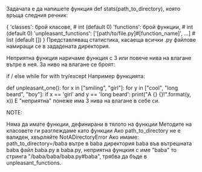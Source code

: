Задачата е да напишете функция def stats(path_to_directory), която връща следния речник:

{
    'classes': брой класове,  # int (default 0)
    'functions': брой функции,  # int (default 0)
    'unpleasant_functions': ['[path/to/file.py]#[function_name]', ...]  # list (default [])
}
Представляващ статистика, касаеща всички .py файлове намиращи се в зададената директория.

Неприятна функция наричаме функция с 3 или повече нива на влагане вътре в нея. За ниво на влагане се броят:

if / else
while
for
with
try/except
Например функцията:

def unpleasant_one():
    for x in ["smiling", "girl"]:
        for y in ["cool", "long beard", "boy"]:
            if x == 'girl' and y == 'long beard':
                print("А {} {}!".format(y, x))
Е "неприятна" понеже има 3 нива на влагане в себе си.

NOTE:

Няма да имате функции, дефинирани в тялото на функции
Методите на класовете ги разглеждаме като функции
Ако path_to_directory не е валиден, хвърляйте NotADirectoryError
Ако имаме:
path_to_directory=/baba
вътре в baba директория baba
във вътрешната baba файл baba.py
в baba.py, неприятна фунцкия с име "baba"
то стринга "/baba/baba/baba.py#baba", трябва да бъде в unpleasant_functions.

